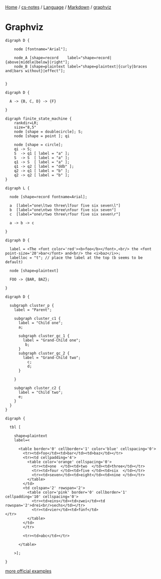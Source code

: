 [Home](https://mengxianbin.github.io) /
[cs-notes](https://mengxianbin.github.io/cs-notes/site) /
[Language](https://mengxianbin.github.io/cs-notes/site/Language) /
[Markdown](https://mengxianbin.github.io/cs-notes/site/Language/Markdown) /
[graphviz](https://mengxianbin.github.io/cs-notes/site/Language/Markdown/graphviz)

# Graphviz

```graphviz
digraph D {

    node [fontname="Arial"];

    node_A [shape=record    label="shape=record|{above|middle|below}|right"];
    node_B [shape=plaintext label="shape=plaintext|{curly|braces and|bars without}|effect"];


}
```

```graphviz
digraph D {

  A -> {B, C, D} -> {F}

}
```

```graphviz
digraph finite_state_machine {
    rankdir=LR;
    size="8,5"
    node [shape = doublecircle]; S;
    node [shape = point ]; qi

    node [shape = circle];
    qi -> S;
    S  -> q1 [ label = "a" ];
    S  -> S  [ label = "a" ];
    q1 -> S  [ label = "a" ];
    q1 -> q2 [ label = "ddb" ];
    q2 -> q1 [ label = "b" ];
    q2 -> q2 [ label = "b" ];
}
```

```graphviz
digraph L {

  node [shape=record fontname=Arial];

  a  [label="one\ltwo three\lfour five six seven\l"]
  b  [label="one\ntwo three\nfour five six seven"]
  c  [label="one\rtwo three\rfour five six seven\r"]

  a -> b -> c

}
```

```graphviz
digraph D {

  label = <The <font color='red'><b>foo</b></font>,<br/> the <font point-size='20'>bar</font> and<br/> the <i>baz</i>>;
  labelloc = "t"; // place the label at the top (b seems to be default)

  node [shape=plaintext]

  FOO -> {BAR, BAZ};

}
```

```graphviz
digraph D {

  subgraph cluster_p {
    label = "Parent";

    subgraph cluster_c1 {
      label = "Child one";
      a;

      subgraph cluster_gc_1 {
        label = "Grand-Child one";
         b;
      }
      subgraph cluster_gc_2 {
        label = "Grand-Child two";
          c;
          d;
      }

    }

    subgraph cluster_c2 {
      label = "Child two";
      e;
    }
  }
}
```

```graphviz
digraph {

  tbl [

    shape=plaintext
    label=<

      <table border='0' cellborder='1' color='blue' cellspacing='0'>
        <tr><td>foo</td><td>bar</td><td>baz</td></tr>
        <tr><td cellpadding='4'>
          <table color='orange' cellspacing='0'>
            <tr><td>one  </td><td>two  </td><td>three</td></tr>
            <tr><td>four </td><td>five </td><td>six  </td></tr>
            <tr><td>seven</td><td>eight</td><td>nine </td></tr>
          </table>
        </td>
        <td colspan='2' rowspan='2'>
          <table color='pink' border='0' cellborder='1' cellpadding='10' cellspacing='0'>
            <tr><td>eins</td><td>zwei</td><td rowspan='2'>drei<br/>sechs</td></tr>
            <tr><td>vier</td><td>fünf</td>                             </tr>
          </table>
        </td> 
        </tr>

        <tr><td>abc</td></tr>

      </table>

    >];

}
```

[more official examples](https://renenyffenegger.ch/notes/tools/Graphviz/examples/index)

